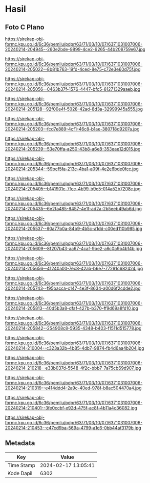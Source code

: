 # Hasil

## Foto C Plano

https://sirekap-obj-formc.kpu.go.id/6c36/pemilu/pdpr/63/71/03/10/07/6371031007006-20240214-204945--260e2bde-9899-4ce2-9265-44b209759e67.jpg

https://sirekap-obj-formc.kpu.go.id/6c36/pemilu/pdpr/63/71/03/10/07/6371031007006-20240214-205022--8b81b763-19fd-4ced-8e75-c72e3e60d75f.jpg

https://sirekap-obj-formc.kpu.go.id/6c36/pemilu/pdpr/63/71/03/10/07/6371031007006-20240214-205056--0463b37f-1576-4447-bfc5-81271329aaeb.jpg

https://sirekap-obj-formc.kpu.go.id/6c36/pemilu/pdpr/63/71/03/10/07/6371031007006-20240214-205128--92f00e4f-5028-42ad-8d3a-32999945a555.jpg

https://sirekap-obj-formc.kpu.go.id/6c36/pemilu/pdpr/63/71/03/10/07/6371031007006-20240214-205203--fcd7e889-4cf1-46c8-b1ae-380718d9207a.jpg

https://sirekap-obj-formc.kpu.go.id/6c36/pemilu/pdpr/63/71/03/10/07/6371031007006-20240214-205239--53e70ffa-a250-43b8-a6e8-353eae12d015.jpg

https://sirekap-obj-formc.kpu.go.id/6c36/pemilu/pdpr/63/71/03/10/07/6371031007006-20240214-205344--59bcf5fa-213c-4ba1-a09f-4e2e6bde0fcc.jpg

https://sirekap-obj-formc.kpu.go.id/6c36/pemilu/pdpr/63/71/03/10/07/6371031007006-20240214-205405--b141901c-7fec-4b99-b9e5-014a52b7208c.jpg

https://sirekap-obj-formc.kpu.go.id/6c36/pemilu/pdpr/63/71/03/10/07/6371031007006-20240214-205435--6e2fa485-8457-4e1f-ad2a-2b5eeb49ab6d.jpg

https://sirekap-obj-formc.kpu.go.id/6c36/pemilu/pdpr/63/71/03/10/07/6371031007006-20240214-205537--60a77b0a-84b9-4b5c-a1dd-c00ed110b985.jpg

https://sirekap-obj-formc.kpu.go.id/6c36/pemilu/pdpr/63/71/03/10/07/6371031007006-20240214-205609--8f207b43-aa67-4caf-9be2-a6c0a9b4b14b.jpg

https://sirekap-obj-formc.kpu.go.id/6c36/pemilu/pdpr/63/71/03/10/07/6371031007006-20240214-205656--41240a00-7ec8-42ab-b6e7-77291c682424.jpg

https://sirekap-obj-formc.kpu.go.id/6c36/pemilu/pdpr/63/71/03/10/07/6371031007006-20240214-205743--f95bacca-c147-4e3f-8634-a00d6f2cdde2.jpg

https://sirekap-obj-formc.kpu.go.id/6c36/pemilu/pdpr/63/71/03/10/07/6371031007006-20240214-205813--40d5b3a8-dfaf-427b-b370-ff9d69a8fd10.jpg

https://sirekap-obj-formc.kpu.go.id/6c36/pemilu/pdpr/63/71/03/10/07/6371031007006-20240214-205842--254908c8-5935-4348-b403-f1511d515778.jpg

https://sirekap-obj-formc.kpu.go.id/6c36/pemilu/pdpr/63/71/03/10/07/6371031007006-20240214-210004--c323a32b-4b85-4db7-9874-fb4d6aa4b204.jpg

https://sirekap-obj-formc.kpu.go.id/6c36/pemilu/pdpr/63/71/03/10/07/6371031007006-20240214-210218--e33b037d-5548-4f2c-bbb7-7a75cb69d907.jpg

https://sirekap-obj-formc.kpu.go.id/6c36/pemilu/pdpr/63/71/03/10/07/6371031007006-20240214-210319--e414ddd4-2a9c-40ed-978f-b8ac504470a4.jpg

https://sirekap-obj-formc.kpu.go.id/6c36/pemilu/pdpr/63/71/03/10/07/6371031007006-20240214-210401--3fe0ccbf-e92d-475f-ac8f-4b11a4c36082.jpg

https://sirekap-obj-formc.kpu.go.id/6c36/pemilu/pdpr/63/71/03/10/07/6371031007006-20240214-210453--c47cd9ba-569a-4799-a1c6-0bb44af3179b.jpg


## Metadata

| Key        | Value               |
| ---------- | ------------------- |
| Time Stamp | 2024-02-17 13:05:41 |
| Kode Dapil | 6302                |



